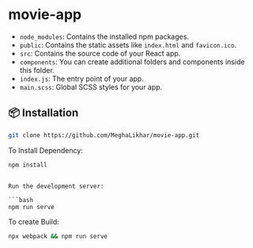 # movie-app

- `node_modules`: Contains the installed npm packages.
- `public`: Contains the static assets like `index.html` and `favicon.ico`.
- `src`: Contains the source code of your React app.
- `components`: You can create additional folders and components inside this folder.
- `index.js`: The entry point of your app.
- `main.scss`: Global SCSS styles for your app.

## 📦 Installation

```bash
git clone https://github.com/MeghaLikhar/movie-app.git

```

To Install Dependency:

```bash
npm install
```

```

Run the development server:

```bash
npm run serve
```
To create Build:

```bash
npx webpack && npm run serve

```
